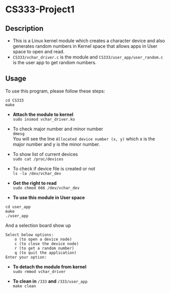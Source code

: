 # CS333-Project1
## Description
* This is a Linux kernel module which creates a character device and also generates random numbers in Kernel space that allows apps in User space to open and read.
* `CS333/vchar_driver.c` is the module and `CS333/user_app/user_random.c` is the user app to get random numbers.

## Usage
  To use this program, please follow these steps:
  
```
cd CS333
make
```

* **Attach the module to kernel**\
```sudo insmod vchar_driver.ko```

* To check major number and minor number\
`dmesg`\
You will see the line `Allocated device number (x, y)` which x is the major number and y is the minor number.

* To show list of current devices\
`sudo cat /proc/devices`

* To check if device file is created or not\
`ls -la /dev/vchar_dev`

* **Get the right to read**\
`sudo chmod 666 /dev/vchar_dev`

* **To use this module in User space**
```
cd user_app
make
./user_app
```
And a selection board show up
```
Select below options:
	o (to open a device node)
	c (to close the device node)
	r (to get a random number)
	q (to quit the application)
Enter your option:
```

* **To detach the module from kernel**\
`sudo rmmod vchar_driver`

* **To clean in** `/333` **and** `/333/user_app`\
`make clean`
